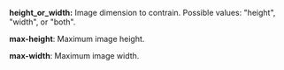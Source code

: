 **height_or_width:** Image dimension to contrain. Possible values: "height", "width", or "both".

**max-height**: Maximum image height.

**max-width**: Maximum image width.
